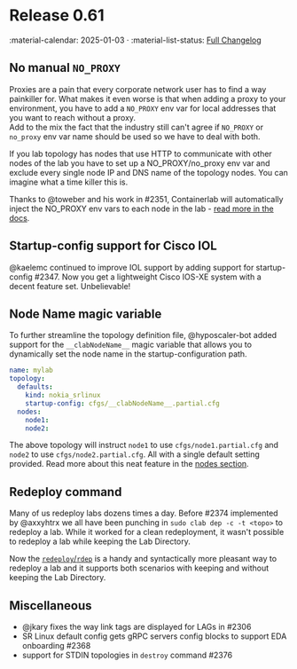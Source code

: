 # Release 0.61

:material-calendar: 2025-01-03 · :material-list-status: [Full Changelog](https://github.com/srl-labs/containerlab/releases)

## No manual `NO_PROXY`

Proxies are a pain that every corporate network user has to find a way painkiller for. What makes it even worse is that when adding a proxy to your environment, you have to add a `NO_PROXY` env var for local addresses that you want to reach without a proxy.  
Add to the mix the fact that the industry still can't agree if `NO_PROXY` or `no_proxy` env var name should be used so we have to deal with both.

If you lab topology has nodes that use HTTP to communicate with other nodes of the lab you have to set up a NO_PROXY/no_proxy env var and exclude every single node IP and DNS name of the topology nodes. You can imagine what a time killer this is.

Thanks to @toweber and his work in #2351, Containerlab will automatically inject the NO_PROXY env vars to each node in the lab - [read more in the docs](../manual/nodes.md#env).

## Startup-config support for Cisco IOL

@kaelemc continued to improve IOL support by adding support for startup-config #2347. Now you get a lightweight Cisco IOS-XE system with a decent feature set. Unbelievable!

## Node Name magic variable

To further streamline the topology definition file, @hyposcaler-bot added support for the `__clabNodeName__` magic variable that allows you to dynamically set the node name in the startup-configuration path.

```yaml
name: mylab
topology:
  defaults:
    kind: nokia_srlinux
    startup-config: cfgs/__clabNodeName__.partial.cfg
  nodes:
    node1:
    node2:
```

The above topology will instruct `node1` to use `cfgs/node1.partial.cfg` and `node2` to use `cfgs/node2.partial.cfg`. All with a single default setting provided. Read more about this neat feature in the [nodes section](../manual/nodes.md#startup-config).

## Redeploy command

Many of us redeploy labs dozens times a day. Before #2374 implemented by @axxyhtrx we all have been punching in `sudo clab dep -c -t <topo>` to redeploy a lab. While it worked for a clean redeployment, it wasn't possible to redeploy a lab while keeping the Lab Directory.

Now the [`redeploy`/`rdep`](../cmd/redeploy.md) is a handy and syntactically more pleasant way to redeploy a lab and it supports both scenarios with keeping and without keeping the Lab Directory.

## Miscellaneous

* @jkary fixes the way link tags are displayed for LAGs in #2306
* SR Linux default config gets gRPC servers config blocks to support EDA onboarding #2368
* support for STDIN topologies in `destroy` command #2376
